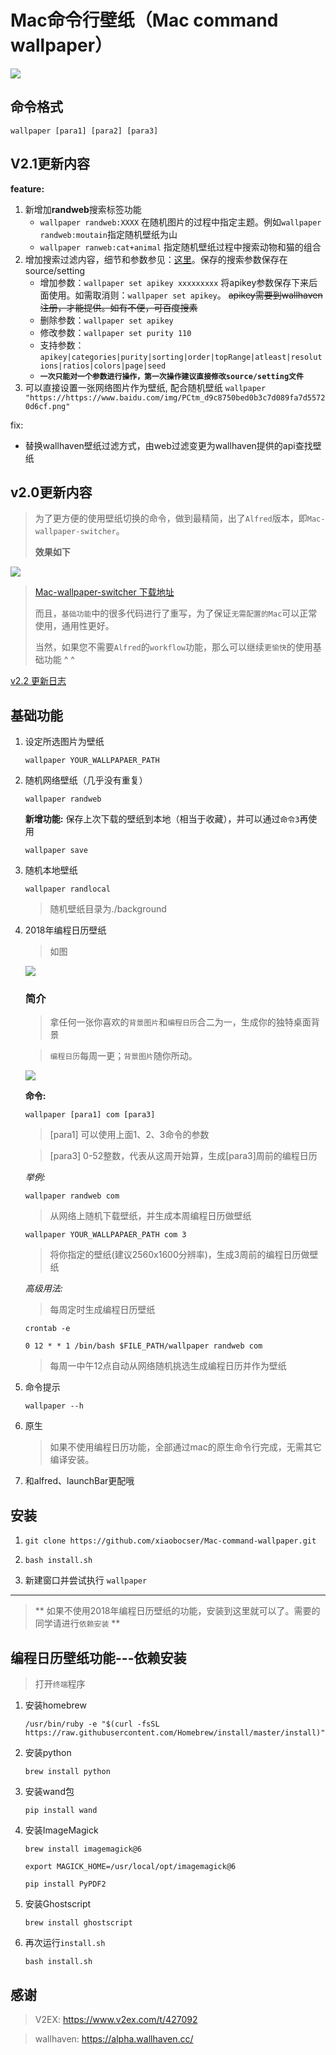 # Mac命令行壁纸（Mac command wallpaper）

![](./source/demonstration.gif)



## 命令格式

`wallpaper [para1] [para2] [para3]`

## V2.1更新内容
**feature:**
1. 新增加**randweb**搜索标签功能
      * `wallpaper randweb:XXXX` 在随机图片的过程中指定主题。例如`wallpaper randweb:moutain`指定随机壁纸为山
      * `wallpaper ranweb:cat+animal` 指定随机壁纸过程中搜索动物和猫的组合
2. 增加搜索过滤内容，细节和参数参见：[这里](https://wallhaven.cc/help/api)。保存的搜索参数保存在source/setting
   * 增加参数：`wallpaper set apikey xxxxxxxxx` 将apikey参数保存下来后面使用。如需取消则：`wallpaper set apikey`。  ~~apikey需要到wallhaven注册，才能提供。如有不便，可百度搜素~~
   * 删除参数：`wallpaper set apikey`
   * 修改参数：`wallpaper set purity 110`
   * 支持参数：`apikey|categories|purity|sorting|order|topRange|atleast|resolutions|ratios|colors|page|seed`
   * **`一次只能对一个参数进行操作，第一次操作建议直接修改source/setting文件`**
3. 可以直接设置一张网络图片作为壁纸, 配合随机壁纸
   `wallpaper "https://https://www.baidu.com/img/PCtm_d9c8750bed0b3c7d089fa7d55720d6cf.png"`

fix:
* 替换wallhaven壁纸过滤方式，由web过滤变更为wallhaven提供的api查找壁纸

## v2.0更新内容

> 为了更方便的使用壁纸切换的命令，做到最精简，出了`Alfred`版本，即`Mac-wallpaper-switcher`。
>
> **效果如下**

![](./source/alfred-wallpaper.gif)

> [Mac-wallpaper-switcher 下载地址](https://github.com/xiaobocser/Mac-command-wallpaper/releases/tag/v2.2)
>
> 而且，`基础功能`中的很多代码进行了重写，为了保证`无需配置的Mac`可以正常使用，通用性更好。
>
> 当然，如果您不需要`Alfred`的`workflow`功能，那么可以继续`更愉快`的使用基础功能 ^ ^

[v2.2 更新日志](https://github.com/xiaobocser/Mac-command-wallpaper/issues/13)

## 基础功能

1. 设定所选图片为壁纸

      `wallpaper YOUR_WALLPAPAER_PATH`

2. 随机网络壁纸（几乎没有重复）

      `wallpaper randweb`

      **新增功能:** 保存上次下载的壁纸到本地（相当于收藏），并可以通过`命令3`再使用

      `wallpaper save`

3. 随机本地壁纸

    `wallpaper randlocal`

      > 随机壁纸目录为./background

4. 2018年编程日历壁纸

    > 如图

    ![](./composite/code_calendar_wallpaper_04.jpg)

    ### 简介

    > 拿任何一张你喜欢的`背景图片`和`编程日历`合二为一，生成你的独特桌面背景

    > `编程日历`每周一更；`背景图片`随你所动。

    ![](./source/python_calander.jpg)

    **命令:**

      `wallpaper [para1] com [para3]`

    >  [para1] 可以使用上面1、2、3命令的参数

    > [para3] 0-52整数，代表从这周开始算，生成[para3]周前的编程日历

    *举例:*

     `wallpaper randweb com`

    > 从网络上随机下载壁纸，并生成本周编程日历做壁纸 

     `wallpaper YOUR_WALLPAPAER_PATH com 3`

    > 将你指定的壁纸(建议2560x1600分辨率)，生成3周前的编程日历做壁纸

    *高级用法:*

    > 每周定时生成编程日历壁纸

     `crontab -e`

     `0 12 * * 1 /bin/bash $FILE_PATH/wallpaper randweb com` 

    > 每周一中午12点自动从网络随机挑选生成编程日历并作为壁纸


5. 命令提示

	  `wallpaper --h`

6. 原生

    > 如果不使用编程日历功能，全部通过mac的原生命令行完成，无需其它编译安装。

7. 和alfred、launchBar更配哦

## 安装

1. `git clone https://github.com/xiaobocser/Mac-command-wallpaper.git`

2. `bash install.sh`


3. 新建窗口并尝试执行 `wallpaper`




--------------------

> ** 如果不使用2018年编程日历壁纸的功能，安装到这里就可以了。需要的同学请进行`依赖安装` **

## 编程日历壁纸功能---依赖安装

> 打开`终端`程序

1. 安装homebrew

	  `/usr/bin/ruby -e "$(curl -fsSL https://raw.githubusercontent.com/Homebrew/install/master/install)"`

2. 安装python

      `brew install python`

3. 安装wand包

    `pip install wand`

4. 安装ImageMagick

      `brew install imagemagick@6`

      `export MAGICK_HOME=/usr/local/opt/imagemagick@6`

      `pip install PyPDF2`

5. 安装Ghostscript

      `brew install ghostscript`

6. 再次运行`install.sh`

      `bash install.sh`

## 感谢

> V2EX: https://www.v2ex.com/t/427092

> wallhaven: https://alpha.wallhaven.cc/
